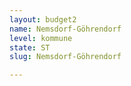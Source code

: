 ```yaml
---
layout: budget2
name: Nemsdorf-Göhrendorf
level: kommune
state: ST
slug: Nemsdorf-Göhrendorf

---
```



